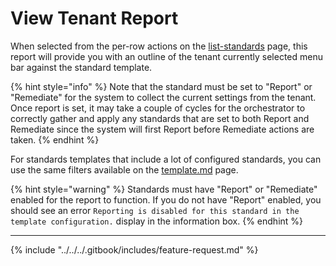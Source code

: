 # View Tenant Report

When selected from the per-row actions on the [list-standards](list-standards/ "mention") page, this report will provide you with an outline of the tenant currently selected menu bar against the standard template.

{% hint style="info" %}
Note that the standard must be set to "Report" or "Remediate" for the system to collect the current settings from the tenant. Once report is set, it may take a couple of cycles for the orchestrator to correctly gather and apply any standards that are set to both Report and Remediate since the system will first Report before Remediate actions are taken.
{% endhint %}

For standards templates that include a lot of configured standards, you can use the same filters available on the [template.md](template.md "mention") page.

{% hint style="warning" %}
Standards must have "Report" or "Remediate" enabled for the report to function. If you do not have "Report" enabled, you should see an error `Reporting is disabled for this standard in the template configuration.` display in the information box.
{% endhint %}

***

{% include "../../../.gitbook/includes/feature-request.md" %}
